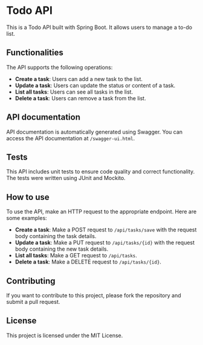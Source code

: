 # Todo API

This is a Todo API built with Spring Boot. It allows users to manage a to-do list.

## Functionalities

The API supports the following operations:

- **Create a task**: Users can add a new task to the list.
- **Update a task**: Users can update the status or content of a task.
- **List all tasks**: Users can see all tasks in the list.
- **Delete a task**: Users can remove a task from the list.

## API documentation

API documentation is automatically generated using Swagger. You can access the API documentation at `/swagger-ui.html`.

## Tests

This API includes unit tests to ensure code quality and correct functionality. The tests were written using JUnit and Mockito.

## How to use

To use the API, make an HTTP request to the appropriate endpoint. Here are some examples:

- **Create a task**: Make a POST request to `/api/tasks/save` with the request body containing the task details.
- **Update a task**: Make a PUT request to `/api/tasks/{id}` with the request body containing the new task details.
- **List all tasks**: Make a GET request to `/api/tasks`.
- **Delete a task**: Make a DELETE request to `/api/tasks/{id}`.

## Contributing

If you want to contribute to this project, please fork the repository and submit a pull request.

## License

This project is licensed under the MIT License.

